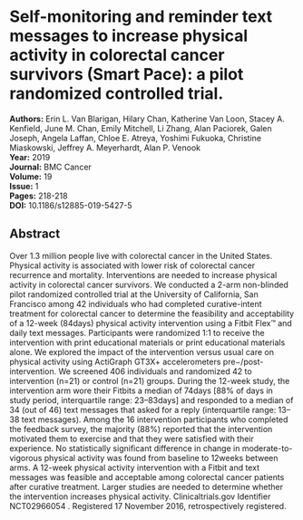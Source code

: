 # Self-monitoring and reminder text messages to increase physical activity in colorectal cancer survivors (Smart Pace): a pilot randomized controlled trial.

**Authors:** Erin L. Van Blarigan, Hilary Chan, Katherine Van Loon, Stacey A. Kenfield, June M. Chan, Emily Mitchell, Li Zhang, Alan Paciorek, Galen Joseph, Angela Laffan, Chloe E. Atreya, Yoshimi Fukuoka, Christine Miaskowski, Jeffrey A. Meyerhardt, Alan P. Venook  
**Year:** 2019  
**Journal:** BMC Cancer  
**Volume:** 19  
**Issue:** 1  
**Pages:** 218-218  
**DOI:** 10.1186/s12885-019-5427-5  

## Abstract
Over 1.3 million people live with colorectal cancer in the United States. Physical activity is associated with lower risk of colorectal cancer recurrence and mortality. Interventions are needed to increase physical activity in colorectal cancer survivors. We conducted a 2-arm non-blinded pilot randomized controlled trial at the University of California, San Francisco among 42 individuals who had completed curative-intent treatment for colorectal cancer to determine the feasibility and acceptability of a 12-week (84days) physical activity intervention using a Fitbit Flex™ and daily text messages. Participants were randomized 1:1 to receive the intervention with print educational materials or print educational materials alone. We explored the impact of the intervention versus usual care on physical activity using ActiGraph GT3X+ accelerometers pre−/post-intervention. We screened 406 individuals and randomized 42 to intervention (n=21) or control (n=21) groups. During the 12-week study, the intervention arm wore their Fitbits a median of 74days [88% of days in study period, interquartile range: 23–83days] and responded to a median of 34 (out of 46) text messages that asked for a reply (interquartile range: 13–38 text messages). Among the 16 intervention participants who completed the feedback survey, the majority (88%) reported that the intervention motivated them to exercise and that they were satisfied with their experience. No statistically significant difference in change in moderate-to-vigorous physical activity was found from baseline to 12weeks between arms. A 12-week physical activity intervention with a Fitbit and text messages was feasible and acceptable among colorectal cancer patients after curative treatment. Larger studies are needed to determine whether the intervention increases physical activity.                     Clinicaltrials.gov
                                       Identifier                     NCT02966054
                                      . Registered 17 November 2016, retrospectively registered.

